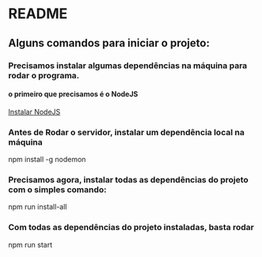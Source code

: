 # README

## Alguns comandos para iniciar o projeto:

### Precisamos instalar algumas dependências na máquina para rodar o programa.
#### o primeiro que precisamos é o NodeJS
[Instalar NodeJS](https://nodejs.org/en/download/)

### Antes de Rodar o servidor, instalar um dependência local na máquina
npm install -g nodemon


### Precisamos agora, instalar todas as dependências do projeto com o simples comando:
npm run install-all

### Com todas as dependências do projeto instaladas, basta rodar
npm run start